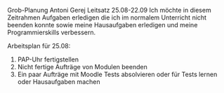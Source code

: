 Grob-Planung
Antoni Gerej
Leitsatz 25.08-22.09
Ich möchte in diesem Zeitrahmen Aufgaben erledigen die ich im normalem Unterricht nicht beenden konnte sowie meine Hausaufgaben erledigen und meine Programmierskills verbessern.

Arbeitsplan für 25.08:
1. PAP-Uhr fertigstellen
2. Nicht fertige Aufträge von Modulen beenden
3. Ein paar Aufträge mit Moodle Tests absolvieren oder für Tests lernen oder Hausaufgaben machen